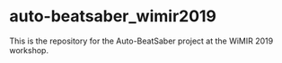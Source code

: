 # auto-beatsaber_wimir2019
This is the repository for the Auto-BeatSaber project at the WiMIR 2019 workshop.

